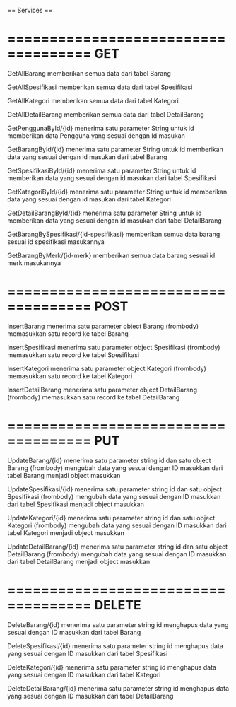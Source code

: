 == Services ==

====================================
GET
====================================

GetAllBarang
	memberikan semua data dari tabel Barang

GetAllSpesifikasi
	memberikan semua data dari tabel Spesifikasi

GetAllKategori
	memberikan semua data dari tabel Kategori

GetAllDetailBarang
	memberikan semua data dari tabel DetailBarang

GetPenggunaById/{id}
	menerima satu parameter String untuk id
	memberikan data Pengguna yang sesuai dengan Id masukan

GetBarangById/{id}
	menerima satu parameter String untuk id
	memberikan data yang sesuai dengan id masukan dari tabel Barang

GetSpesifikasiById/{id}
	menerima satu parameter String untuk id
	memberikan data yang sesuai dengan id masukan dari tabel Spesifikasi

GetKategoriById/{id}
	menerima satu parameter String untuk id
	memberikan data yang sesuai dengan id masukan dari tabel Kategori

GetDetailBarangById/{id}
	menerima satu parameter String untuk id
	memberikan data yang sesuai dengan id masukan dari tabel DetailBarang

GetBarangBySpesifikasi/{id-spesifikasi}
	memberikan semua data barang sesuai id spesifikasi masukannya

GetBarangByMerk/{id-merk}
	memberikan semua data barang sesuai id merk masukannya

====================================
POST
====================================

InsertBarang
	menerima satu parameter object Barang (frombody)
	memasukkan satu record ke tabel Barang

InsertSpesifikasi
	menerima satu parameter object Spesifikasi (frombody)
	memasukkan satu record ke tabel Spesifikasi

InsertKategori
	menerima satu parameter object Kategori (frombody)
	memasukkan satu record ke tabel Kategori

InsertDetailBarang
	menerima satu parameter object DetailBarang (frombody)
	memasukkan satu record ke tabel DetailBarang

====================================
PUT
====================================

UpdateBarang/{id}
	menerima satu parameter string id dan satu object Barang (frombody)
	mengubah data yang sesuai dengan ID masukkan dari tabel Barang menjadi object masukkan

UpdateSpesifikasi/{id}
	menerima satu parameter string id dan satu object Spesifikasi (frombody)
	mengubah data yang sesuai dengan ID masukkan dari tabel Spesifikasi menjadi object masukkan

UpdateKategori/{id}
	menerima satu parameter string id dan satu object Kategori (frombody)
	mengubah data yang sesuai dengan ID masukkan dari tabel Kategori menjadi object masukkan

UpdateDetailBarang/{id}
	menerima satu parameter string id dan satu object DetailBarang (frombody)
	mengubah data yang sesuai dengan ID masukkan dari tabel DetailBarang menjadi object masukkan

====================================
DELETE
====================================

DeleteBarang/{id}
	menerima satu parameter string id
	menghapus data yang sesuai dengan ID masukkan dari tabel Barang

DeleteSpesifikasi/{id}
	menerima satu parameter string id
	menghapus data yang sesuai dengan ID masukkan dari tabel Spesifikasi

DeleteKategori/{id}
	menerima satu parameter string id
	menghapus data yang sesuai dengan ID masukkan dari tabel Kategori

DeleteDetailBarang/{id}
	menerima satu parameter string id
	menghapus data yang sesuai dengan ID masukkan dari tabel DetailBarang
